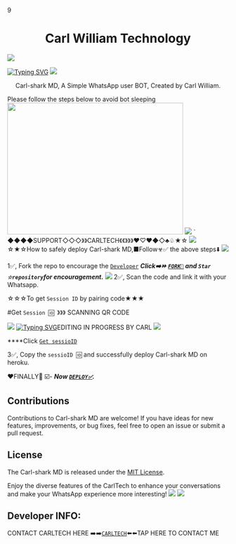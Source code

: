 9 <h1 align="center"> Carl William Technology </h1> 
<a><img src='https://i.imgur.com/LyHic3i.gif'/></a>
 
[![Typing SVG](https://readme-typing-svg.herokuapp.com?font=Rockstar-ExtraBold&color=blue&lines=CARL+SHARK+MD+𝗖𝗥𝗘𝗔𝗧𝗘𝗗+𝗕𝗬+CARL)](https://git.io/typing-svg)
<a><img src='https://i.imgur.com/LyHic3i.gif'/></a>

<p align="center"> Carl-shark MD, A Simple WhatsApp user BOT, Created by Carl William.
<p align="centre"> Please follow the steps below to avoid bot sleeping  
<img src="https://telegra.ph/file/164dd0daed27a5330f912.jpg" width="400" height="300"/>
<a><img src='https://i.imgur.com/LyHic3i.gif'/></a>
  `
◆◆◆◆SUPPORT◇◇◇》》CARLTECH《《》》》♥︎♡♥︎◆◇♣︎♧★☆
<a><img src='https://i.imgur.com/LyHic3i.gif'/></a>
☆★☆How to safely deploy Carl-shark MD,■Follow☣✅️ the above steps⬇️
<a><img src='https://i.imgur.com/LyHic3i.gif'/></a>
 
1✅️, Fork the repo to encourage the [`Developer`](https://github.com/Carl165) 
   ***Click➡️⏩️ [`FORK🍴`](https://github.com/Carl165/CarlTech/fork) and `Star ☆repository`for encouragement.***
 <a><img src='https://i.imgur.com/LyHic3i.gif'/></a>
 2✅️, Scan the code and link it with your Whatsapp.

   ☆☆☆To get `Session ID` by pairing code★★★

  #Get `Session 🆔 `》》》 SCANNING QR CODE 
  
  <a><img src='https://i.imgur.com/LyHic3i.gif'/></a>
[![Typing SVG](https://readme-typing-svg.herokuapp.com?font=Rockstar-ExtraBold&color=blue&lines=Editing+IN+PROGRESS+OFFICIALLY+𝗕𝗬+CARL)](https://git.io/typing-svg)EDITING IN PROGRESS BY CARL
<a><img src='https://i.imgur.com/LyHic3i.gif'/></a>

****Click [`Get sessioID`]()


3✅️, Copy the `sessioID 🆔` and successfully deploy Carl-shark MD on heroku.  

   
♥︎FINALLY🦁 ☑️- ***Now [`DEPLOY✅️`](https://dashboard.heroku.com/new?template=https://github.com/Carl165/CarlTech/edit/tree/main?tab=readme-ov-file).***


## Contributions

Contributions to Carl-shark MD are welcome! If you have ideas for new features, improvements, or bug fixes, feel free to open an issue or submit a pull request.

## License

The Carl-shark MD is released under the [MIT License](https://opensource.org/licenses/MIT).

Enjoy the diverse features of the CarlTech  to enhance your conversations and make your WhatsApp experience more interesting!
<a><img src='https://i.imgur.com/LyHic3i.gif'/></a>
<a><img src='https://i.imgur.com/LyHic3i.gif'/></a>

## Developer INFO:
   CONTACT CARLTECH HERE 
➡️➡️[`CARLTECH`](https://github.com/Carl165/CARLTECH-INFO)⬅️⬅️TAP HERE TO CONTACT ME 

